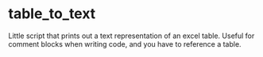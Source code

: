 # table_to_text
Little script that prints out a text representation of an excel table. Useful for comment blocks when writing code, and you have to reference a table.
